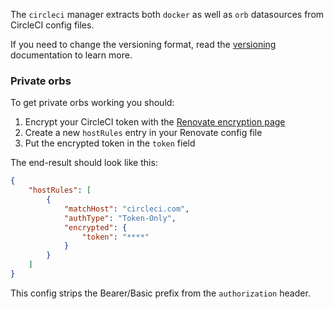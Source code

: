 The `circleci` manager extracts both `docker` as well as `orb` datasources from CircleCI config files.

If you need to change the versioning format, read the [versioning](../../versioning/index.md) documentation to learn more.

### Private orbs

To get private orbs working you should:

1. Encrypt your CircleCI token with the [Renovate encryption page](https://app.renovatebot.com/encrypt)
1. Create a new `hostRules` entry in your Renovate config file
1. Put the encrypted token in the `token` field

The end-result should look like this:

```json
{
    "hostRules": [
        {
            "matchHost": "circleci.com",
            "authType": "Token-Only",
            "encrypted": {
                "token": "****"
            }
        }
    ]
}
```

This config strips the Bearer/Basic prefix from the `authorization` header.
